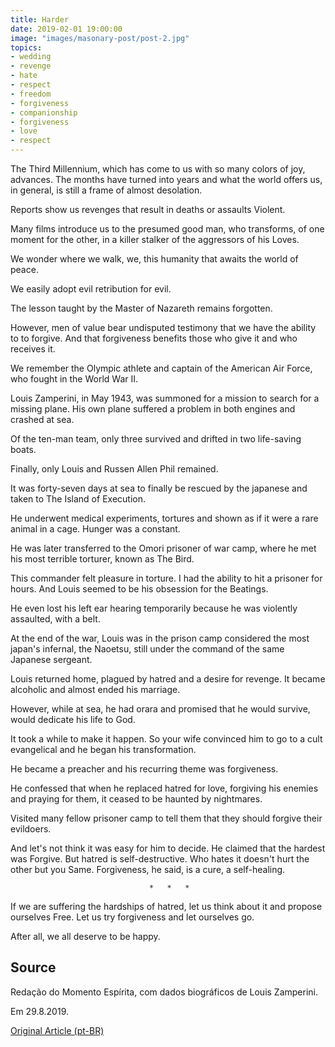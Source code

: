 ```yaml
---
title: Harder
date: 2019-02-01 19:00:00
image: "images/masonary-post/post-2.jpg"
topics: 
- wedding
- revenge
- hate
- respect
- freedom
- forgiveness
- companionship
- forgiveness
- love
- respect
---
```


The Third Millennium, which has come to us with so many colors of joy, advances. The
months have turned into years and what the world offers us, in general, is
still a frame of almost desolation.

Reports show us revenges that result in deaths or assaults
Violent.

Many films introduce us to the presumed good man, who transforms, of
one moment for the other, in a killer stalker of the aggressors of his
Loves.

We wonder where we walk, we, this humanity that awaits the
world of peace.

We easily adopt evil retribution for evil.

The lesson taught by the Master of Nazareth remains forgotten.

However, men of value bear undisputed testimony that we have the ability to
to forgive. And that forgiveness benefits those who give it and who receives it.

We remember the Olympic athlete and captain of the American Air Force, who fought in the
World War II.

Louis Zamperini, in May 1943, was summoned for a mission to search for a
missing plane. His own plane suffered a problem in both engines and crashed
at sea.

Of the ten-man team, only three survived and drifted in two
life-saving boats.

Finally, only Louis and Russen Allen Phil remained.

It was forty-seven days at sea to finally be rescued by the
japanese and taken to The Island of Execution.

He underwent medical experiments, tortures and shown as if it were a
rare animal in a cage. Hunger was a constant.

He was later transferred to the Omori prisoner of war camp, where
he met his most terrible torturer, known as The Bird.

This commander felt pleasure in torture. I had the ability to hit a
prisoner for hours. And Louis seemed to be his obsession for the
Beatings.

He even lost his left ear hearing temporarily because he was
violently assaulted, with a belt.

At the end of the war, Louis was in the prison camp considered the most
japan's infernal, the Naoetsu, still under the command of the same Japanese sergeant.

Louis returned home, plagued by hatred and a desire for revenge. It became
alcoholic and almost ended his marriage.

However, while at sea, he had orara and promised that he would survive,
would dedicate his life to God.

It took a while to make it happen. So your wife convinced him to go to a cult
evangelical and he began his transformation.

He became a preacher and his recurring theme was forgiveness.

He confessed that when he replaced hatred for love, forgiving his enemies and
praying for them, it ceased to be haunted by nightmares.

Visited many fellow prisoner camp to tell them that they should
forgive their evildoers.

And let's not think it was easy for him to decide. He claimed that the hardest was
Forgive. But hatred is self-destructive. Who hates it doesn't hurt the other but you
Same. Forgiveness, he said, is a cure, a self-healing.

                                   *   *   *

If we are suffering the hardships of hatred, let us think about it and propose ourselves
Free. Let us try forgiveness and let ourselves go.

After all, we all deserve to be happy.

## Source
Redação do Momento Espírita, com
dados biográficos de Louis Zamperini.

Em 29.8.2019.

[Original Article (pt-BR)](http://momento.com.br/pt/ler_texto.php?id=5833)
